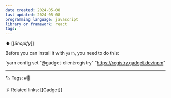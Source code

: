 ```yaml
---
date created: 2024-05-08
last updated: 2024-05-08
programming language: javascript
library or framework: react
tags: 
---
```

⬆ [[_Shopify_]]

Before you can install it with `yarn`, you need to do this:

`yarn config set "@gadget-client:registry" "https://registry.gadget.dev/npm"

---
🏷 Tags: #🌱

🖇 Related links:
[[Gadget]]
